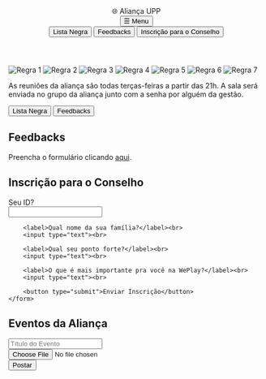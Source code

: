 <!DOCTYPE html>
<html lang="pt-br">
<head>
    <meta charset="UTF-8">
    <title>Aliança UPP</title>
    <link rel="stylesheet" href="styles.css">
</head>
<body>

<header>
    <div class="logo">🌐 Aliança UPP</div>
    <nav>
        <button id="menu-btn">☰ Menu</button>
        <div id="menu" class="hidden">
            <button onclick="abrirListaNegra()">Lista Negra</button>
            <button onclick="abrirFeedback()">Feedbacks</button>
            <button onclick="abrirInscricao()">Inscrição para o Conselho</button>
        </div>
    </nav>
</header>

<div class="lightning left"></div>
<div class="lightning right"></div>

<section class="slider">
    <img class="slide" src="https://github.com/user-attachments/assets/d3436e57-d638-4b74-bcb6-002ade44de31" alt="Regra 1">
    <img class="slide" src="https://github.com/user-attachments/assets/fdefe9a8-7bb3-4a3f-b5ca-ec122295c4b" alt="Regra 2">
    <img class="slide" src="https://github.com/user-attachments/assets/8ea87328-e454-4cf3-8e60-e5e006100d3c)" alt="Regra 3">
    <img class="slide" src="https://github.com/user-attachments/assets/c783dafe-dcac-4c3c-8614-d4bbee359310" alt="Regra 4">
    <img class="slide" src="https://github.com/user-attachments/assets/ce2be4ab-9856-45f3-a7ab-01fc4d7dedb1" alt="Regra 5">
    <img class="slide" src="https://github.com/user-attachments/assets/dddfb75f-d43c-4abd-9fe0-47caf5bd376d" alt="Regra 6">
    <img class="slide" src="https://github.com/user-attachments/assets/bdba8729-68f7-4f27-ab32-8b633c373a12" alt="Regra 7">
</section>

<section class="info">
    <p>As reuniões da aliança são todas terças-feiras a partir das 21h. A sala será enviada no grupo da aliança junto com a senha por alguém da gestão.</p>
</section>

<section class="buttons">
    <button class="black-button" onclick="abrirListaNegra()">Lista Negra</button>
    <button class="black-button" onclick="abrirFeedback()">Feedbacks</button>
</section>

<section class="feedback hidden">
    <h2>Feedbacks</h2>
    <p>Preencha o formulário clicando <a href="https://docs.google.com/forms/d/e/1FAIpQLSd0TmnI6YwrOdAAvZ0rZl5u4Y3Oy6RrkoyAeNhLwGrxEFskug/viewform?usp=sf_link" target="_blank">aqui</a>.</p>
</section>

<section class="inscricao hidden">
    <h2>Inscrição para o Conselho</h2>
    <form>
        <label>Seu ID?</label><br>
        <input type="text"><br>

        <label>Qual nome da sua família?</label><br>
        <input type="text"><br>

        <label>Qual seu ponto forte?</label><br>
        <input type="text"><br>

        <label>O que é mais importante pra você na WePlay?</label><br>
        <input type="text"><br>

        <button type="submit">Enviar Inscrição</button>
    </form>
</section>

<section class="eventos">
    <h2>Eventos da Aliança</h2>
    <form id="foto-form">
        <input type="text" placeholder="Título do Evento" id="titulo-evento"><br>
        <input type="file" id="foto-evento"><br>
        <button type="submit">Postar</button>
    </form>
    <div id="galeria"></div>
</section>

<script src="script.js"></script>
</body>
</html>

